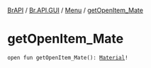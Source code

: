 [BrAPI](../../index.md) / [Br.API.GUI](../index.md) / [Menu](index.md) / [getOpenItem_Mate](./get-open-item_-mate.md)

# getOpenItem_Mate

`open fun getOpenItem_Mate(): `[`Material`](https://hub.spigotmc.org/javadocs/spigot/org/bukkit/Material.html)`!`